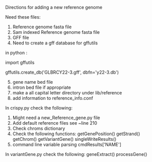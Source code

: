 Directions for adding a new reference genome

Need these files:

 1) Reference genome fasta file
 2) Sam indexed Reference genome fasta file
 3) GFF file
 4) Need to create a gff database for gffutils
 
 in python :
 
 import gffutils
 
   gffutils.create_db('GLBRCY22-3.gff', dbfn='y22-3.db')
   
 5) gene name bed file
 6) intron bed file if appropriate
 7) make a all capital letter directory under lib/reference
 8) add information to reference_info.conf


In crispy.py  check the following:

1) Might need a new_Reference_gene.py file
2) Add default reference files see ~line 210
3) Check chroms dictionary
4) Check the following functions:
    getGenePosition()
    getStrand()
    getChrom()
    getVariantGene()
    singleWriteResults()
5) command line variable parsing
    cmdResults['NAME']

In variantGene.py check the following:
    geneExtract()
    processGene()


